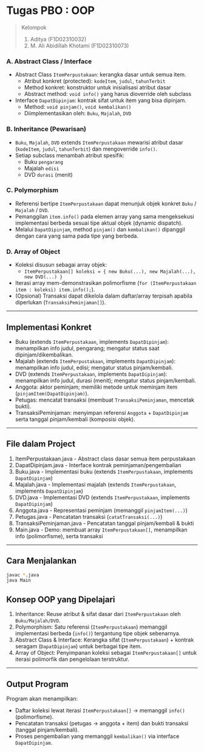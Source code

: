 # Tugas PBO : OOP
> Kelompok
> 1. Aditya (F1D02310032)
> 2. M. Ali Abidillah Khotami (F1D02310073)

### A. Abstract Class / Interface
- Abstract Class `ItemPerpustakaan`: kerangka dasar untuk semua item.  
  - Atribut konkret (protected): `kodeItem`, `judul`, `tahunTerbit`  
  - Method konkret: konstruktor untuk inisialisasi atribut dasar  
  - Abstract method: `void info()` yang harus dioverride oleh subclass
- Interface `DapatDipinjam`: kontrak sifat untuk item yang bisa dipinjam.  
  - Method: `void pinjam()`, `void kembalikan()`  
  - Diimplementasikan oleh: `Buku`, `Majalah`, `DVD`

### B. Inheritance (Pewarisan)
- `Buku`, `Majalah`, `DVD` extends `ItemPerpustakaan` mewarisi atribut dasar (`kodeItem`, `judul`, `tahunTerbit`) dan mengoverride `info()`.
- Setiap subclass menambah atribut spesifik:  
  - Buku `pengarang`  
  - Majalah `edisi`  
  - DVD `durasi` (menit)

### C. Polymorphism
- Referensi bertipe `ItemPerpustakaan` dapat menunjuk objek konkret `Buku` / `Majalah` / `DVD`.  
- Pemanggilan `item.info()` pada elemen array yang sama mengeksekusi implementasi berbeda sesuai tipe aktual objek (dynamic dispatch).  
- Melalui `DapatDipinjam`, method `pinjam()` dan `kembalikan()` dipanggil dengan cara yang sama pada tipe yang berbeda.

### D. Array of Object
- Koleksi disusun sebagai array objek:
  - `ItemPerpustakaan[] koleksi = { new Buku(...), new Majalah(...), new DVD(...) }`
- Iterasi array mem-demonstrasikan polimorfisme (`for (ItemPerpustakaan item : koleksi) item.info();`).
- (Opsional) Transaksi dapat dikelola dalam daftar/array terpisah apabila diperlukan (`TransaksiPeminjaman[]`).

---

## Implementasi Konkret
- Buku (extends `ItemPerpustakaan`, implements `DapatDipinjam`): menampilkan info judul, pengarang; mengatur status saat dipinjam/dikembalikan.
- Majalah (extends `ItemPerpustakaan`, implements `DapatDipinjam`): menampilkan info judul, edisi; mengatur status pinjam/kembali.
- DVD (extends `ItemPerpustakaan`, implements `DapatDipinjam`): menampilkan info judul, durasi (menit); mengatur status pinjam/kembali.
- Anggota: aktor peminjam; memiliki metode untuk meminjam item (`pinjamItem(DapatDipinjam)`).
- Petugas: mencatat transaksi (membuat `TransaksiPeminjaman`, mencetak bukti).
- TransaksiPeminjaman: menyimpan referensi `Anggota` + `DapatDipinjam` serta tanggal pinjam/kembali (komposisi objek).

---

## File dalam Project
1. ItemPerpustakaan.java - Abstract class dasar semua item perpustakaan
2. DapatDipinjam.java - Interface kontrak peminjaman/pengembalian
3. Buku.java - Implementasi buku (extends `ItemPerpustakaan`, implements `DapatDipinjam`)
4. Majalah.java - Implementasi majalah (extends `ItemPerpustakaan`, implements `DapatDipinjam`)
5. DVD.java - Implementasi DVD (extends `ItemPerpustakaan`, implements `DapatDipinjam`)
6. Anggota.java - Representasi peminjam (memanggil `pinjamItem(...)`)
7. Petugas.java - Pencatatan transaksi (`catatTransaksi(...)`)
8. TransaksiPeminjaman.java - Pencatatan tanggal pinjam/kembali & bukti
9. Main.java - Demo: membuat array `ItemPerpustakaan[]`, menampilkan info (polimorfisme), serta transaksi

---

## Cara Menjalankan
```bash
javac *.java
java Main
```

## Konsep OOP yang Dipelajari 
1. Inheritance: Reuse atribut & sifat dasar dari `ItemPerpustakaan` oleh `Buku/Majalah/DVD`.
2. Polymorphism: Satu referensi (`ItemPerpustakaan`) memanggil implementasi berbeda (`info()`) tergantung tipe objek sebenarnya.
3. Abstract Class & Interface: Kerangka sifat (`ItemPerpustakaan`) + kontrak seragam (`DapatDipinjam`) untuk berbagai tipe item.
4. Array of Object: Penyimpanan koleksi sebagai `ItemPerpustakaan[]` untuk iterasi polimorfik dan pengelolaan terstruktur.

---

## Output Program 
Program akan menampilkan:
- Daftar koleksi lewat iterasi `ItemPerpustakaan[]` → memanggil `info()` (polimorfisme).
- Pencatatan transaksi (petugas → anggota + item) dan bukti transaksi (tanggal pinjam/kembali).
- Proses pengembalian yang memanggil `kembalikan()` via interface `DapatDipinjam`.